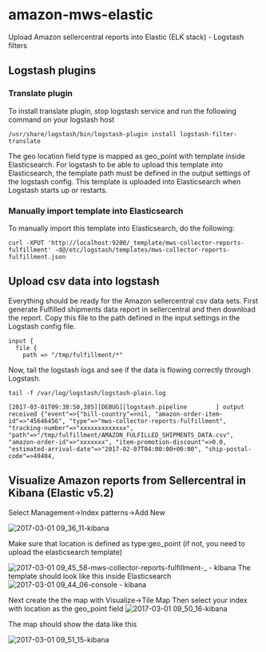 # amazon-mws-elastic
Upload Amazon sellercentral reports into Elastic (ELK stack) - Logstash filters

## Logstash plugins
### Translate plugin
To install translate plugin, stop logstash service and run the following command on your logstash host
```
/usr/share/logstash/bin/logstash-plugin install logstash-filter-translate
```

The geo location field type is mapped as geo_point with template inside Elasticsearch. For logstash to be able to upload this template into Elasticsearch, the template path must be defined in the output settings of the logstash config. This template is uploaded into Elasticsearch when Logstash starts up or restarts.

### Manually import template into Elasticsearch
To manually import this template into Elasticsearch, do the following:
```
curl -XPUT 'http://localhost:9200/_template/mws-collector-reports-fulfillment' -d@/etc/logstash/templates/mws-collector-reports-fulfillment.json
```

## Upload csv data into logstash
Everything should be ready for the Amazon sellercentral csv data sets.
First generate Fulfilled shipments data report in sellercentral and then download the report.
Copy this file to the path defined in the input settings in the Logstash config file.
```
input {
  file {
    path => "/tmp/fulfillment/*"
```

Now, tail the logstash logs and see if the data is flowing correctly through Logstash.
```
tail -f /var/log/logstash/logstash-plain.log

[2017-03-01T09:38:50,385][DEBUG][logstash.pipeline        ] output received {"event"=>{"bill-country"=>nil, "amazon-order-item-id"=>"45646456", "type"=>"mws-collector-reports-fulfillment", "tracking-number"=>"xxxxxxxxxxxxx", "path"=>"/tmp/fulfillment/AMAZON_FULFILLED_SHIPMENTS_DATA.csv", "amazon-order-id"=>"xxxxxxx", "item-promotion-discount"=>0.0, "estimated-arrival-date"=>"2017-02-07T04:00:00+00:00", "ship-postal-code"=>49404,
```

## Visualize Amazon reports from Sellercentral in Kibana (Elastic v5.2)
Select Management->Index patterns->Add New

![2017-03-01 09_36_11-kibana](https://cloud.githubusercontent.com/assets/3597603/23454939/d40dc566-fe65-11e6-87ac-c0958201a249.jpg)

Make sure that location is defined as type:geo_point (if not, you need to upload the elasticsearch template)

![2017-03-01 09_45_58-mws-collector-reports-fulfillment-_ - kibana](https://cloud.githubusercontent.com/assets/3597603/23454937/d40d54dc-fe65-11e6-9b3d-ee2fa0d1e754.jpg)
The template should look like this inside Elasticsearch
![2017-03-01 09_44_06-console - kibana](https://cloud.githubusercontent.com/assets/3597603/23454938/d40da3b0-fe65-11e6-9154-6b1efca29d62.jpg)

Next create the the map with Visualize->Tile Map
Then select your index with location as the geo_point field
![2017-03-01 09_50_16-kibana](https://cloud.githubusercontent.com/assets/3597603/23454940/d40e0d14-fe65-11e6-8301-050106bff1ce.jpg)

The map should show the data like this

![2017-03-01 09_51_15-kibana](https://cloud.githubusercontent.com/assets/3597603/23454936/d40d5158-fe65-11e6-9f55-0f62c716e82f.jpg)
